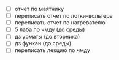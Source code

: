 - [ ] отчет по маятнику
- [ ] переписать отчет по лотки-вольтера
- [ ] переписать отчет по нагревателю
- [ ] 5 лаба по чмду (до среды)
- [ ] дз урматы (до вторника)
- [ ] дз функан (до среды)
- [ ] переписать лекцию по чмду
